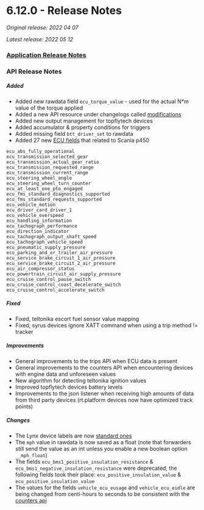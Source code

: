 # 6.12.0 - Release Notes
*Original release: 2022 04 07*

*Latest release: 2022 05 12*

### [Application Release Notes](https://support.digitalcomtech.com/pegasus-release-notes-april-2022/)

### API Release Notes

##### Added

* Added new rawdata field `ecu_torque_value` - used for the actual N*m value of the torque applied
* Added a new API resource under changelogs called [modifications](https://pegasus.digitalcomtech.com/docs/changelogs#modifications)
* Added new output management for topflytech devices
* Added accumulator & property conditions for triggers
* Added missing field `btt_driver_set` to rawdata
* Added 27 new [ECU fields](https://pegasus.digitalcomtech.com/docs/master-fields-list#accessory-ecu-monitor) that related to Scania p450

```
ecu_abs_fully_operational
ecu_transmission_selected_gear
ecu_transmission_actual_gear_ratio
ecu_transmission_requested_range
ecu_transmission_current_range
ecu_steering_wheel_angle
ecu_steering_wheel_turn_counter
ecu_at_least_one_pto_engaged
ecu_fms_standard_diagnostics_supported
ecu_fms_standard_requests_supported
ecu_vehicle_motion
ecu_driver_card_driver_1
ecu_vehicle_overspeed
ecu_handling_information
ecu_tachograph_performance
ecu_direction_indicator
ecu_tachograph_output_shaft_speed
ecu_tachograph_vehicle_speed
ecu_pneumatic_supply_pressure
ecu_parking_and_or_trailer_air_pressure
ecu_service_brake_circuit_1_air_pressure
ecu_service_brake_circuit_2_air_pressure
ecu_air_compressor_status
ecu_powertrain_circuit_air_supply_pressure
ecu_cruise_control_pause_switch
ecu_cruise_control_coast_decelerate_switch
ecu_cruise_control_accelerate_switch
```

##### Fixed

* Fixed, teltonika escort fuel sensor value mapping
* Fixed, syrus devices ignore XATT command when using a trip method != tracker

##### Improvements

* General improvements to the trips API when ECU data is present
* General improvements to the counters API when encountering devices with engine data and unforeseen values
* New algorithm for detecting teltonika ignition values
* Improved topflytech devices battery levels
* Improvements to the json listener when receiving high amounts of data from third party devices (rt.platform devices now have optimized track points)

##### Changes

* The Lynx device labels are now [standard ones](https://pegasus.digitalcomtech.com/docs/device-interaction#-global-labels-list)
* The `mph` value in rawdata is now saved as a float (note that forwarders still send the value as an int unless you enable a new boolean option `__mph_float`)
* The fields `ecu_bms1_positive_insulation_resistance` & `ecu_bms1_negative_insulation_resistance` were deprecated, the following fields took their place: `ecu_positive_insulation_value` & `ecu_positive_insulation_value`
* The values for the fields `vehicle_ecu_eusage` and `vehicle_ecu_eidle` are being changed from centi-hours to seconds to be consistent with the [counters api](https://pegasus.digitalcomtech.com/docs/counters#introduction)

